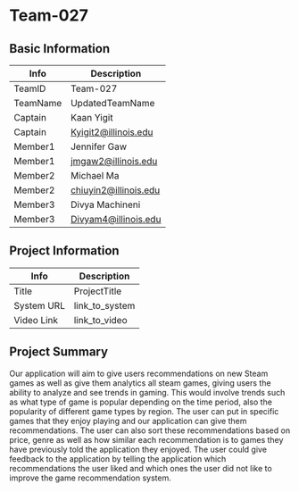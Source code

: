 
# Team-027

## Basic Information

|   Info      |        Description     |
| ----------- | ---------------------- |
| TeamID      |         Team-027       |
| TeamName    |        UpdatedTeamName |
| Captain     |        Kaan Yigit       |
| Captain     |   Kyigit2@illinois.edu |
| Member1     |      Jennifer Gaw      |
| Member1     |  jmgaw2@illinois.edu   |
| Member2     |       Michael Ma       |
| Member2     |  chiuyin2@illinois.edu |
| Member3     |    Divya Machineni     |
| Member3     |  Divyam4@illinois.edu  |

## Project Information

|   Info      |        Description     |
| ----------- | ---------------------- |
|  Title      |       ProjectTitle     |
| System URL  |      link_to_system    |
| Video Link  |      link_to_video     |

## Project Summary

Our application will aim to give users recommendations on new Steam games as well as give them analytics all steam games, giving users the ability to analyze and see trends in gaming. This would involve trends such as what type of game is popular depending on the time period, also the popularity of different game types by region. The user can put in specific games that they enjoy playing and our application can give them recommendations. 
The user can also sort these recommendations based on price, genre as well as how similar each recommendation is to games they have previously told the application they enjoyed. The user could give feedback to the application by telling the application which recommendations the user liked and which ones the user did not like to improve the game recommendation system.
